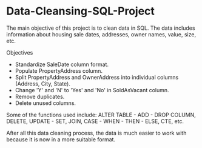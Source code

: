# Data-Cleansing-SQL-Project
The main objective of this project is to clean data in SQL. The data includes information about housing sale dates, addresses, owner names, value, size, etc.

Objectives
- Standardize SaleDate column format.
- Populate PropertyAddress column.
- Split PropertyAddress and OwnerAddress into individual columns (Address, City, State).
- Change 'Y' and 'N' to 'Yes' and 'No' in SoldAsVacant column.
- Remove duplicates.
- Delete unused columns.

Some of the functions used include: ALTER TABLE - ADD - DROP COLUMN, DELETE, UPDATE - SET, JOIN, CASE - WHEN - THEN - ELSE, CTE, etc.

After all this data cleaning process, the data is much easier to work with because it is now in a more suitable format.
